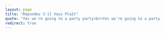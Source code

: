 ```yaml
---
layout: page
title: "Répondez S'il Vous Plaît"
quote: "Yes we're going to a party party<br>Yes we're going to a party party<br>Yes we're going to a party party"
redirect: true
---
```

